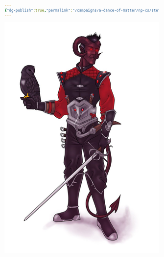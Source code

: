 ```yaml
---
{"dg-publish":true,"permalink":"/campaigns/a-dance-of-matter/np-cs/stefan-raquel/"}
---
```


![attachments/Tiefling_Fencer.jpg|Tiefling_Fencer|300](/img/user/attachments/Tiefling_Fencer.jpg)